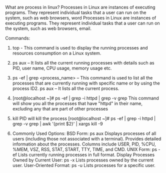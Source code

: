 What are process in linux?
Processes in Linux are instances of executing programs. They represent individual tasks that a user can run on the system, such as web browsers, word
Processes in Linux are instances of executing programs. They represent individual tasks that a user can run on the system, such as web browsers, email.

Commands:

1. top  - This command is used to display the running processes and resources consumption on a Linux system. 

2. ps aux  – It lists all the current running processes with details such as PID, user name, CPU usage, memory usage etc.

3. ps -ef  | grep <process_name> – This command is used to list all the processes that are currently running with specific name or by using the process ID2. ps aux – It lists all the current process.

4. [root@localhost ~]# ps -ef | grep -i httpd | grep -v grep
This command will show you all the processes that have "httpd" in their name, excluding any that are part of other processes 

5. kill PID will kill the process
    [root@localhost ~]# ps -ef | grep -i httpd | grep -v grep | awk '{print $2}' | xargs kill -9

6. Commonly Used Options:
    BSD Form: ps aux
    Displays processes of all users (including those not associated with a terminal).
    Provides detailed information about the processes.
    Columns include USER, PID, %CPU, %MEM, VSZ, RSS, STAT, START, TTY, TIME, and CMD.
    UNIX Form: ps -ef
    Lists currently running processes in full format.
    Display Processes Owned by Current User: ps -x
    Lists processes owned by the current user.
    User-Oriented Format: ps -u <username>
    Lists processes for a specific user.